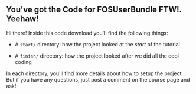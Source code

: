 ## You've got the Code for FOSUserBundle FTW!. Yeehaw!

Hi there! Inside this code download you'll find the following things:

* A `start/` directory: how the project looked at the *start* of the tutorial

* A `finish/` directory: how the project looked after we did all the cool coding

In each directory, you'll find more details about how to setup the project.
But if you have any questions, just post a comment on the course page and
ask!
